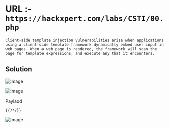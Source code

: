 # URL :- `https://hackxpert.com/labs/CSTI/00.php`

```text
Client-side template injection vulnerabilities arise when applications using a client-side template framework dynamically embed user input in web pages. When a web page is rendered, the framework will scan the page for template expressions, and execute any that it encounters.
```

## Solution
![image](https://user-images.githubusercontent.com/60841283/151136254-12dcdde4-7a92-4807-acf5-b00177d5dbfd.png)

![image](https://user-images.githubusercontent.com/60841283/151137253-f720c86f-a61d-46a9-938b-485e7fda46ac.png)

Paylaod
```text
{{7*7}}
```

![image](https://user-images.githubusercontent.com/60841283/151136399-46953cab-ea9b-432f-ab0d-e2c4dc93aef2.png)
